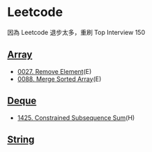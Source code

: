 # Leetcode
因為 Leetcode 退步太多，重刷 Top Interview 150

## [Array](./Array/)
- [0027. Remove Element](./Array/0027-Remove_Element.cpp)(E)
- [0088. Merge Sorted Array](./Array/0088-Merge_Sorted_Array.cpp)(E)

## [Deque](./Deque/)
- [1425. Constrained Subsequence Sum](./Deque/1425-Constrained_Subsequence_Sum.cpp)(H)

## [String](./String/)